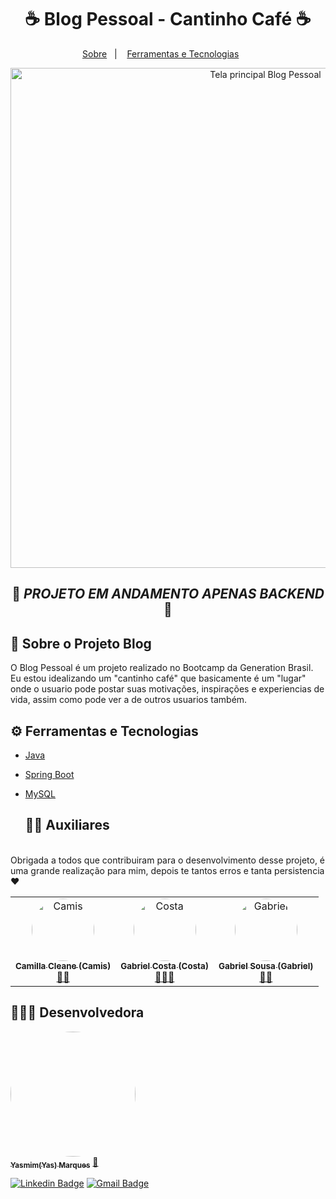<div>
  <h1 align="center">☕ Blog Pessoal - Cantinho Café ☕</h1>
  <p align="center">
  <a href="#-sobre-o-projeto-blog">Sobre</a>&nbsp;&nbsp;&nbsp;|&nbsp;&nbsp;&nbsp;
  <a href="#-ferramentas-e-tecnologias">Ferramentas e Tecnologias</a>&nbsp;&nbsp;&nbsp;&nbsp;&nbsp;&nbsp;
</div>

<div align="center">
 <img align=center src="https://imgur.com/poahBSj.jpg" alt="Tela principal Blog Pessoal" width="800">
</div>
<div align= "center">
  
## 🔧 ***PROJETO EM ANDAMENTO APENAS BACKEND*** 🔧
  </div>
  
## 📑 Sobre o Projeto Blog

<p>O Blog Pessoal é um projeto realizado no Bootcamp da Generation Brasil. 
<br />
Eu estou idealizando um "cantinho café" que basicamente é um "lugar" onde o usuario pode postar suas motivações, inspirações e experiencias de vida, assim como pode ver a de outros usuarios também.</p>


## ⚙ Ferramentas e Tecnologias

* [Java](https://www.java.com/pt-BR/)
* [Spring Boot](https://spring.io/)
* [MySQL](https://www.mysql.com/)

   ## 👩‍💻 Auxiliares

<br />
Obrigada a todos que contribuiram para o desenvolvimento desse projeto, é uma grande realização para mim, depois te tantos erros e tanta persistencia ❤️ </p>


<table>
  <tr>
	<td align="center"><a href="https://www.linkedin.com/in/camillacleane/"><img style="border-radius: 50%;" src="https://imgur.com/iRWc2Af.jpg" width="100px;" alt="Camis"/><br /><sub><b>Camilla Cleane (Camis)</b></sub></a><br /><a href="https://github.com/camillacleanne" title="Instrutora de Backend Generation Brasil">👨‍🚀</a></td> 
	  <td align="center"><a href="https://www.linkedin.com/in/gabrielcs02/"><img style="border-radius: 50%;" src="https://imgur.com/vaaabgQ.jpg" width="100px;" alt="Costa"/><br /><sub><b>Gabriel Costa (Costa)</b></sub></a><br /><a href="https://github.com/GabrielCS02" title="Aluno Generation Brasil">👨‍🎓🚀</a></td> 
	   <td align="center"><a href="https://www.linkedin.com/in/gabriel-sousa-m-grande/"><img style="border-radius: 50%;" src="https://imgur.com/wvkGvjk.jpg" width="100px;" alt="Gabriel"/><br /><sub><b>Gabriel Sousa (Gabriel)</b></sub></a><br /><a href="https://github.com/sousagabriell" title="Instrutor Generation Brasil">👨‍🏫</a></td> 
	  
</tr>
</table>

## 👩🏻‍🦰 Desenvolvedora

<a href="https://github.com/ymilharal">
 <img style="border-radius: 70%;" src="https://imgur.com/iIKt9NX.jpg" width="200px;" alt=""/>
 <br />
 <sub><b>Yasmim(Yas) Marques</b></sub></a> <a href="https://github.com/ymilharal" title="YasmimMarques">🎈</a>
 <br />
 
[![Linkedin Badge](https://img.shields.io/badge/-Yasmim-blue?style=flat-square&logo=Linkedin&logoColor=white&link=https://www.linkedin.com/in/yasmim-marques-santos/)](https://www.linkedin.com/in/yasmim-marques-santos/) 
[![Gmail Badge](https://img.shields.io/badge/-mianjysnow@gmail.com-c14438?style=flat-square&logo=Gmail&logoColor=white&link=mailto:mianjysnow@gmail.com)](mailto:mianjysnow@gmail.com)

